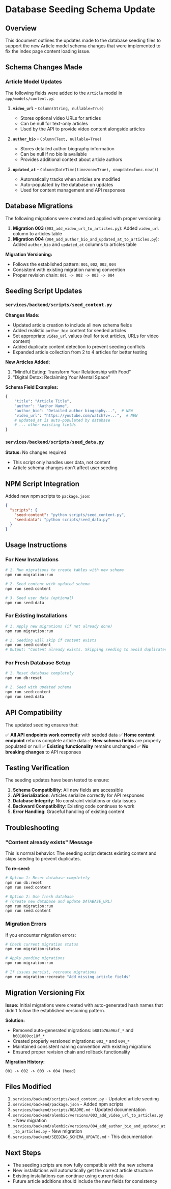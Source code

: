 # Database Seeding Schema Update

## Overview

This document outlines the updates made to the database seeding files to support the new Article model schema changes that were implemented to fix the index page content loading issue.

## Schema Changes Made

### Article Model Updates

The following fields were added to the `Article` model in `app/models/content.py`:

1. **`video_url`** - `Column(String, nullable=True)`
   - Stores optional video URLs for articles
   - Can be null for text-only articles
   - Used by the API to provide video content alongside articles

2. **`author_bio`** - `Column(Text, nullable=True)`
   - Stores detailed author biography information
   - Can be null if no bio is available
   - Provides additional context about article authors

3. **`updated_at`** - `Column(DateTime(timezone=True), onupdate=func.now())`
   - Automatically tracks when articles are modified
   - Auto-populated by the database on updates
   - Used for content management and API responses

## Database Migrations

The following migrations were created and applied with proper versioning:

1. **Migration 003** (`003_add_video_url_to_articles.py`): Added `video_url` column to articles table
2. **Migration 004** (`004_add_author_bio_and_updated_at_to_articles.py`): Added `author_bio` and `updated_at` columns to articles table

**Migration Versioning:**
- Follows the established pattern: `001`, `002`, `003`, `004`
- Consistent with existing migration naming convention
- Proper revision chain: `001 -> 002 -> 003 -> 004`

## Seeding Script Updates

### `services/backend/scripts/seed_content.py`

**Changes Made:**
- Updated article creation to include all new schema fields
- Added realistic `author_bio` content for seeded articles
- Set appropriate `video_url` values (null for text articles, URLs for video content)
- Added duplicate content detection to prevent seeding conflicts
- Expanded article collection from 2 to 4 articles for better testing

**New Articles Added:**
1. "Mindful Eating: Transform Your Relationship with Food"
2. "Digital Detox: Reclaiming Your Mental Space"

**Schema Field Examples:**
```python
{
    "title": "Article Title",
    "author": "Author Name",
    "author_bio": "Detailed author biography...",  # NEW
    "video_url": "https://youtube.com/watch?v=...",  # NEW
    # updated_at is auto-populated by database
    # ... other existing fields
}
```

### `services/backend/scripts/seed_data.py`

**Status:** No changes required
- This script only handles user data, not content
- Article schema changes don't affect user seeding

## NPM Script Integration

Added new npm scripts to `package.json`:

```json
{
  "scripts": {
    "seed:content": "python scripts/seed_content.py",
    "seed:data": "python scripts/seed_data.py"
  }
}
```

## Usage Instructions

### For New Installations

```bash
# 1. Run migrations to create tables with new schema
npm run migration:run

# 2. Seed content with updated schema
npm run seed:content

# 3. Seed user data (optional)
npm run seed:data
```

### For Existing Installations

```bash
# 1. Apply new migrations (if not already done)
npm run migration:run

# 2. Seeding will skip if content exists
npm run seed:content
# Output: "Content already exists. Skipping seeding to avoid duplicates."
```

### For Fresh Database Setup

```bash
# 1. Reset database completely
npm run db:reset

# 2. Seed with updated schema
npm run seed:content
npm run seed:data
```

## API Compatibility

The updated seeding ensures that:

✅ **All API endpoints work correctly** with seeded data
✅ **Home content endpoint** returns complete article data
✅ **New schema fields** are properly populated or null
✅ **Existing functionality** remains unchanged
✅ **No breaking changes** to API responses

## Testing Verification

The seeding updates have been tested to ensure:

1. **Schema Compatibility**: All new fields are accessible
2. **API Serialization**: Articles serialize correctly for API responses  
3. **Database Integrity**: No constraint violations or data issues
4. **Backward Compatibility**: Existing code continues to work
5. **Error Handling**: Graceful handling of existing content

## Troubleshooting

### "Content already exists" Message

This is normal behavior. The seeding script detects existing content and skips seeding to prevent duplicates.

**To re-seed:**
```bash
# Option 1: Reset database completely
npm run db:reset
npm run seed:content

# Option 2: Use fresh database
# (Create new database and update DATABASE_URL)
npm run migration:run
npm run seed:content
```

### Migration Errors

If you encounter migration errors:
```bash
# Check current migration status
npm run migration:status

# Apply pending migrations
npm run migration:run

# If issues persist, recreate migrations
npm run migration:recreate "Add missing article fields"
```

## Migration Versioning Fix

**Issue:** Initial migrations were created with auto-generated hash names that didn't follow the established versioning pattern.

**Solution:**
- Removed auto-generated migrations: `b881b76a96af_*` and `b601889cc18f_*`
- Created properly versioned migrations: `003_*` and `004_*`
- Maintained consistent naming convention with existing migrations
- Ensured proper revision chain and rollback functionality

**Migration History:**
```
001 -> 002 -> 003 -> 004 (head)
```

## Files Modified

1. `services/backend/scripts/seed_content.py` - Updated article seeding
2. `services/backend/package.json` - Added npm scripts
3. `services/backend/scripts/README.md` - Updated documentation
4. `services/backend/alembic/versions/003_add_video_url_to_articles.py` - New migration
5. `services/backend/alembic/versions/004_add_author_bio_and_updated_at_to_articles.py` - New migration
6. `services/backend/SEEDING_SCHEMA_UPDATE.md` - This documentation

## Next Steps

- The seeding scripts are now fully compatible with the new schema
- New installations will automatically get the correct article structure
- Existing installations can continue using current data
- Future article additions should include the new fields for consistency
